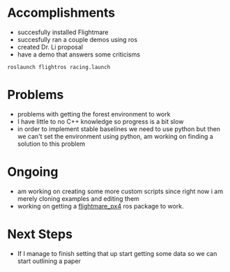 # Accomplishments
* succesfully installed Flightmare
* succesfully ran a couple demos using ros
* created Dr. Li proposal
* have a demo that answers some criticisms
```
roslaunch flightros racing.launch
```

# Problems
* problems with getting the forest environment to work
* I have little to no C++ knowledge so progress is a bit slow
* in order to implement stable baselines we need to use python but then we can't set the environment using python, am working on finding a solution to this problem


# Ongoing
* am working on creating some more custom scripts since right now i am merely cloning examples and editing them
* working on getting a [flightmare_px4](https://github.com/gipsa-lab-uav/flightmare_px4) ros package to work.

# Next Steps
* If I manage to finish setting that up start getting some data so we can start outlining a paper

